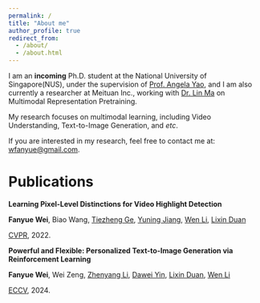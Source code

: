 ```yaml
---
permalink: /
title: "About me"
author_profile: true
redirect_from: 
  - /about/
  - /about.html
---
```


I am an **incoming** Ph.D. student at the National University of Singapore(NUS), under the supervision of [Prof. Angela Yao](https://www.comp.nus.edu.sg/~ayao/), and I am also currently a researcher at Meituan Inc., working with [Dr. Lin Ma](https://forestlinma.com/) on Multimodal Representation Pretraining.

My research focuses on multimodal learning, including Video Understanding, Text-to-Image Generation, and *etc*.

If you are interested in my research, feel free to contact me at: wfanyue@gmail.com.

# Publications

<div class="publication_div">
  <div>
    <p><strong>
      Learning Pixel-Level Distinctions for Video Highlight Detection
    </strong></p>
    <p>
      <strong>Fanyue Wei</strong>, Biao Wang, <a href="http://home.ustc.edu.cn/~getzh/">Tiezheng Ge</a>, <a href="https://yuningjiang.github.io/">Yuning Jiang</a>, <a href="https://wenli-vision.github.io/">Wen Li</a>, <a href="https://scholar.google.com/citations?user=inRIcS0AAAAJ">Lixin Duan</a>
    </p>
    <p>
      <a href="https://openaccess.thecvf.com/content/CVPR2022/papers/Wei_Learning_Pixel-Level_Distinctions_for_Video_Highlight_Detection_CVPR_2022_paper.pdf">CVPR</a>, 2022.
    </p>
  </div>
  
  <div>
    <p><strong>
      Powerful and Flexible: Personalized Text-to-Image Generation via Reinforcement Learning
    </strong></p>
    <p>
      <strong>Fanyue Wei</strong>, Wei Zeng, <a href="https://zhenyangli.github.io/">Zhenyang Li</a>, <a href="https://www.yindawei.com/">Dawei Yin</a>, <a href="https://scholar.google.com/citations?user=inRIcS0AAAAJ">Lixin Duan</a>, <a href="https://wenli-vision.github.io/">Wen Li</a>
    </p>
    <p>
      <a href="https://arxiv.org/abs/2407.06642v2">ECCV</a>, 2024.
    </p>
  </div>

  
</div>
